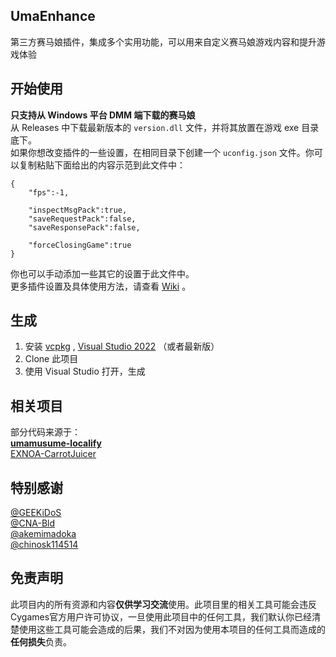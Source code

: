 ## UmaEnhance
第三方赛马娘插件，集成多个实用功能，可以用来自定义赛马娘游戏内容和提升游戏体验
## 开始使用
**只支持从 Windows 平台 DMM 端下载的赛马娘**  
从 Releases 中下载最新版本的 `version.dll` 文件，并将其放置在游戏 exe 目录底下。  
如果你想改变插件的一些设置，在相同目录下创建一个 `uconfig.json` 文件。你可以复制粘贴下面给出的内容示范到此文件中：  
```
{
    "fps":-1,

    "inspectMsgPack":true,
    "saveRequestPack":false,
    "saveResponsePack":false,
    
    "forceClosingGame":true
}
```
你也可以手动添加一些其它的设置于此文件中。  
更多插件设置及具体使用方法，请查看 [Wiki](https://github.com/MiddleRed/UmaEnhance/wiki) 。
## 生成
1. 安装 [vcpkg](vcpkg.io) , [Visual Studio 2022](https://visualstudio.microsoft.com/) （或者最新版）
2. Clone 此项目
3. 使用 Visual Studio 打开，生成
## 相关项目 
部分代码来源于：  
**[umamusume-localify](https://github.com/GEEKiDoS/umamusume-localify)**   
[EXNOA-CarrotJuicer](https://github.com/CNA-Bld/EXNOA-CarrotJuicer)    

## 特别感谢
[@GEEKiDoS](https://github.com/GEEKiDoS)  
[@CNA-Bld](https://github.com/CNA-Bld)  
[@akemimadoka](https://github.com/akemimadoka)  
[@chinosk114514](https://github.com/chinosk114514)  
## 免责声明
此项目内的所有资源和内容**仅供学习交流**使用。此项目里的相关工具可能会违反Cygames官方用户许可协议，一旦使用此项目中的任何工具，我们默认你已经清楚使用这些工具可能会造成的后果，我们不对因为使用本项目的任何工具而造成的**任何损失**负责。